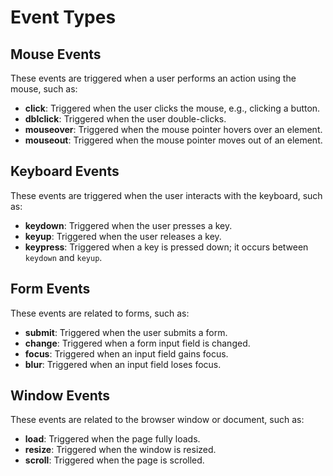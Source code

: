 # Event Types

## Mouse Events
These events are triggered when a user performs an action using the mouse, such as:

- **click**: Triggered when the user clicks the mouse, e.g., clicking a button.
- **dblclick**: Triggered when the user double-clicks.
- **mouseover**: Triggered when the mouse pointer hovers over an element.
- **mouseout**: Triggered when the mouse pointer moves out of an element.

## Keyboard Events
These events are triggered when the user interacts with the keyboard, such as:

- **keydown**: Triggered when the user presses a key.
- **keyup**: Triggered when the user releases a key.
- **keypress**: Triggered when a key is pressed down; it occurs between `keydown` and `keyup`.

## Form Events
These events are related to forms, such as:

- **submit**: Triggered when the user submits a form.
- **change**: Triggered when a form input field is changed.
- **focus**: Triggered when an input field gains focus.
- **blur**: Triggered when an input field loses focus.

## Window Events
These events are related to the browser window or document, such as:

- **load**: Triggered when the page fully loads.
- **resize**: Triggered when the window is resized.
- **scroll**: Triggered when the page is scrolled.

